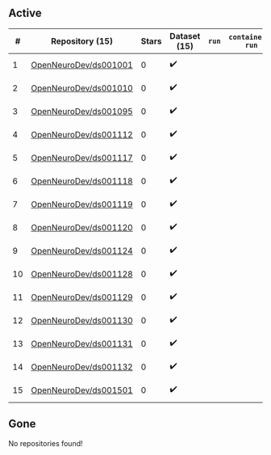 ## Active
| # | Repository (15) | Stars | Dataset (15) | `run` | `containers-run` | Last Modified |
| --- | --- | --- | --- | --- | --- | --- |
| 1 | [OpenNeuroDev/ds001001](https://github.com/OpenNeuroDev/ds001001) | 0 | :heavy_check_mark: |  |  | 2020-02-20 21:39:35+00:00 |
| 2 | [OpenNeuroDev/ds001010](https://github.com/OpenNeuroDev/ds001010) | 0 | :heavy_check_mark: |  |  | 2018-07-16 18:32:14+00:00 |
| 3 | [OpenNeuroDev/ds001095](https://github.com/OpenNeuroDev/ds001095) | 0 | :heavy_check_mark: |  |  | 2020-07-01 23:58:09+00:00 |
| 4 | [OpenNeuroDev/ds001112](https://github.com/OpenNeuroDev/ds001112) | 0 | :heavy_check_mark: |  |  | 2018-06-20 20:24:17+00:00 |
| 5 | [OpenNeuroDev/ds001117](https://github.com/OpenNeuroDev/ds001117) | 0 | :heavy_check_mark: |  |  | 2019-10-30 17:02:35+00:00 |
| 6 | [OpenNeuroDev/ds001118](https://github.com/OpenNeuroDev/ds001118) | 0 | :heavy_check_mark: |  |  | 2018-07-12 06:00:01+00:00 |
| 7 | [OpenNeuroDev/ds001119](https://github.com/OpenNeuroDev/ds001119) | 0 | :heavy_check_mark: |  |  | 2019-10-30 17:14:35+00:00 |
| 8 | [OpenNeuroDev/ds001120](https://github.com/OpenNeuroDev/ds001120) | 0 | :heavy_check_mark: |  |  | 2019-10-30 17:18:37+00:00 |
| 9 | [OpenNeuroDev/ds001124](https://github.com/OpenNeuroDev/ds001124) | 0 | :heavy_check_mark: |  |  | 2019-10-30 17:38:43+00:00 |
| 10 | [OpenNeuroDev/ds001128](https://github.com/OpenNeuroDev/ds001128) | 0 | :heavy_check_mark: |  |  | 2019-10-30 18:00:06+00:00 |
| 11 | [OpenNeuroDev/ds001129](https://github.com/OpenNeuroDev/ds001129) | 0 | :heavy_check_mark: |  |  | 2019-11-04 21:26:09+00:00 |
| 12 | [OpenNeuroDev/ds001130](https://github.com/OpenNeuroDev/ds001130) | 0 | :heavy_check_mark: |  |  | 2019-11-04 21:30:12+00:00 |
| 13 | [OpenNeuroDev/ds001131](https://github.com/OpenNeuroDev/ds001131) | 0 | :heavy_check_mark: |  |  | 2019-11-04 21:34:20+00:00 |
| 14 | [OpenNeuroDev/ds001132](https://github.com/OpenNeuroDev/ds001132) | 0 | :heavy_check_mark: |  |  | 2020-02-03 21:35:34+00:00 |
| 15 | [OpenNeuroDev/ds001501](https://github.com/OpenNeuroDev/ds001501) | 0 | :heavy_check_mark: |  |  | 2020-09-22 21:50:48+00:00 |

## Gone
No repositories found!
